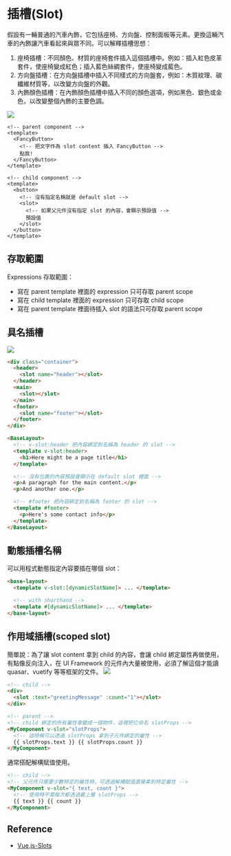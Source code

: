 <!-- ---
layout: page
--- -->

# 插槽(Slot)
假設有一輛普通的汽車內飾，它包括座椅、方向盤、控制面板等元素。更換這輛汽車的內飾讓汽車看起來與眾不同。可以解釋插槽思想：
1. 座椅插槽：不同顏色、材質的座椅套件插入這個插槽中。例如：插入紅色皮革套件，使座椅變成紅色；插入藍色絲綢套件，使座椅變成藍色。
2. 方向盤插槽：在方向盤插槽中插入不同樣式的方向盤套，例如：木質紋理、碳纖維材質等，以改變方向盤的外觀。
3. 內飾顏色插槽：在內飾顏色插槽中插入不同的顏色選項，例如黑色、銀色或金色，以改變整個內飾的主要色調。

![](https://vuejs.org/assets/slots.dbdaf1e8.png)

```vue
<!-- parent component -->
<template>
  <FancyButton>
    <!-- 把文字作為 slot content 插入 FancyButton -->
    點我!
  </FancyButton>
</template>
```

```vue
<!-- child component -->
<template>
  <button>
    <!-- 沒有指定名稱就是 default slot -->
    <slot>
      <!-- 如果父元件沒有指定 slot 的內容，會顯示預設值 -->
      預設值
    </slot>
  </button>
</template>
```

## 存取範圍

Expressions 存取範圍：

- 寫在 parent template 裡面的 expression 只可存取 parent scope
- 寫在 child template 裡面的 expression 只可存取 child scope
- 寫在 parent template 裡面待插入 slot 的語法只可存取 parent scope

## 具名插槽

![](https://vuejs.org/assets/named-slots.ebb7b207.png)

```html
<div class="container">
  <header>
    <slot name="header"></slot>
  </header>
  <main>
    <slot></slot>
  </main>
  <footer>
    <slot name="footer"></slot>
  </footer>
</div>
```

```html
<BaseLayout>
  <!-- v-slot:header 把內容綁定到名稱為 header 的 slot -->
  <template v-slot:header>
    <h1>Here might be a page title</h1>
  </template>

  <!-- 沒有包裹的內容預設會顯示在 default slot 裡面 -->
  <p>A paragraph for the main content.</p>
  <p>And another one.</p>

  <!-- #footer 把內容綁定到名稱為 footer 的 slot -->
  <template #footer>
    <p>Here's some contact info</p>
  </template>
</BaseLayout>
```

## 動態插槽名稱

可以用程式動態指定內容要插在哪個 slot：

```html
<base-layout>
  <template v-slot:[dynamicSlotName]> ... </template>

  <!-- with shorthand -->
  <template #[dynamicSlotName]> ... </template>
</base-layout>
```

## 作用域插槽(scoped slot)

簡單說：為了讓 slot content 拿到 child 的內容，會讓 child 綁定屬性再做使用，有點像反向注入，在 UI Framework 的元件內大量被使用，必須了解這個才能讀 quasar、vuetify 等等框架的文件。
![](https://vuejs.org/assets/scoped-slots.1c6d5876.svg)

```html
<!-- child -->
<div>
  <slot :text="greetingMessage" :count="1"></slot>
</div>
```

```html
<!-- parent -->
<!-- child 綁定的所有屬性會變成一個物件，這裡把它命名 slotProps -->
<MyComponent v-slot="slotProps">
  <!-- 這時候可以透過 slotProps 拿到子元件綁定的屬性 -->
  {{ slotProps.text }} {{ slotProps.count }}
</MyComponent>
```

通常搭配解構賦值使用。

```html
<!-- child -->
<!-- 父元件只需要少數特定的屬性時，可透過解構賦值直接拿到特定屬性 -->
<MyComponent v-slot="{ text, count }">
  <!-- 使用時不需每次都透過最上層 slotProps -->
  {{ text }} {{ count }}
</MyComponent>
```

## Reference

- [Vue.js-Slots](https://vuejs.org/guide/components/slots.html)
